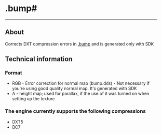 # .bump#

___

## About

Corrects DXT compression errors in [.bump](bump.md) and is generated only with SDK

## Technical information

### Format

- RGB - Error correction for normal map (bump.dds) - Not necessary if you're using good quality normal map. It's generated with SDK
- A - height map; used for parallax, if the use of it was turned on when setting up the texture

### The engine currently supports the following compressions

- DXT5
- BC7
